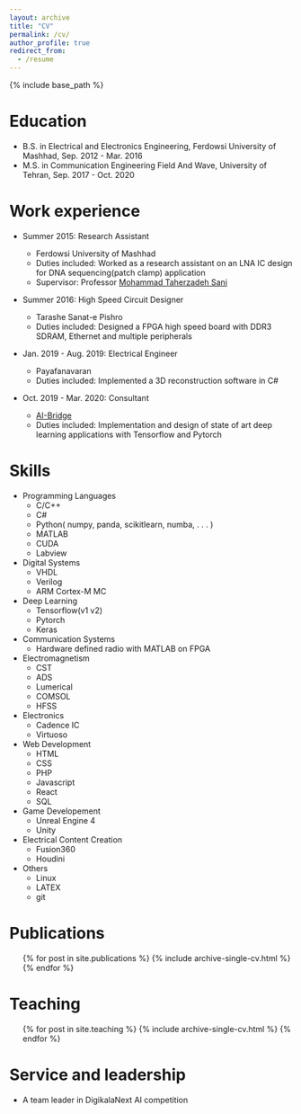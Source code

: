 ```yaml
---
layout: archive
title: "CV"
permalink: /cv/
author_profile: true
redirect_from:
  - /resume
---
```


{% include base_path %}

Education
======
* B.S. in Electrical and Electronics Engineering, Ferdowsi University of Mashhad, Sep. 2012 - Mar. 2016
* M.S. in Communication Engineering Field And Wave, University of Tehran, Sep. 2017 - Oct. 2020


Work experience
======
* Summer 2015: Research Assistant
  * Ferdowsi University of Mashhad
  * Duties included: Worked as a research assistant on an LNA IC design for DNA sequencing(patch clamp) application
  * Supervisor: Professor [Mohammad Taherzadeh Sani](http://scholar.google.de/scholar?q=mohammad+taherzadeh-sani&hl=en&as_sdt=0&as_vis=1&oi=scholart)

* Summer 2016: High Speed Circuit Designer
  * Tarashe Sanat-e Pishro
  * Duties included: Designed a FPGA high speed board with DDR3 SDRAM, Ethernet and multiple peripherals

* Jan. 2019 - Aug. 2019: Electrical Engineer
  * Payafanavaran
  * Duties included: Implemented a 3D reconstruction software in C#

* Oct. 2019 - Mar. 2020: Consultant
  * [AI-Bridge](https://www.ai-bridge.de/)
  * Duties included: Implementation and design of state of art deep learning applications with Tensorflow and Pytorch

  
Skills
======
* Programming Languages
  * C/C++
  * C#
  * Python( numpy, panda, scikitlearn, numba, . . . )
  * MATLAB
  * CUDA
  * Labview
* Digital Systems
  * VHDL
  * Verilog
  * ARM Cortex-M MC
* Deep Learning
  * Tensorflow(v1 v2)
  * Pytorch
  * Keras
* Communication Systems
  * Hardware defined radio with MATLAB on FPGA
* Electromagnetism
  * CST
  * ADS
  * Lumerical
  * COMSOL
  * HFSS
* Electronics
  *  Cadence IC
  * Virtuoso
* Web Development
  * HTML
  * CSS
  * PHP
  * Javascript
  * React
  * SQL
* Game Developement
  * Unreal Engine 4
  * Unity
* Electrical Content Creation
  * Fusion360
  * Houdini
* Others
  * Linux
  * LATEX
  * git

Publications
======
  <ul>{% for post in site.publications %}
    {% include archive-single-cv.html %}
  {% endfor %}</ul>
  

  
Teaching
======
  <ul>{% for post in site.teaching %}
    {% include archive-single-cv.html %}
  {% endfor %}</ul>
  
Service and leadership
======
* A team leader in DigikalaNext AI competition
